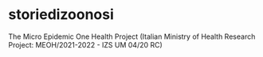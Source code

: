 # storiedizoonosi
The Micro Epidemic One Health Project (Italian Ministry of Health Research Project: MEOH/2021-2022 - IZS UM 04/20 RC)
